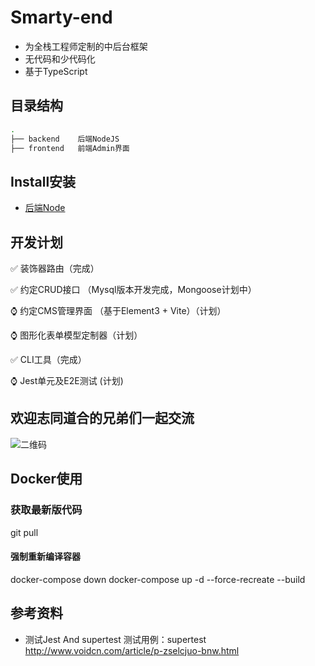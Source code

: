 # Smarty-end
- 为全栈工程师定制的中后台框架
- 无代码和少代码化
- 基于TypeScript


## 目录结构
``` bash
.
├── backend    后端NodeJS
├── frontend   前端Admin界面
```

## Install安装
- [后端Node](./backend/README.md)

## 开发计划

✅ 装饰器路由（完成）

✅ 约定CRUD接口 （Mysql版本开发完成，Mongoose计划中）

⌚️ 约定CMS管理界面 （基于Element3 + Vite）（计划）

⌚️ 图形化表单模型定制器（计划）

✅ CLI工具（完成）

⌚️ Jest单元及E2E测试 (计划)

## 欢迎志同道合的兄弟们一起交流
![二维码](assets/wx_qr.png)


## Docker使用
### 获取最新版代码
git pull

#### 强制重新编译容器
docker-compose down
docker-compose up -d --force-recreate --build


## 参考资料
- 测试Jest And supertest
测试用例：supertest
http://www.voidcn.com/article/p-zselcjuo-bnw.html